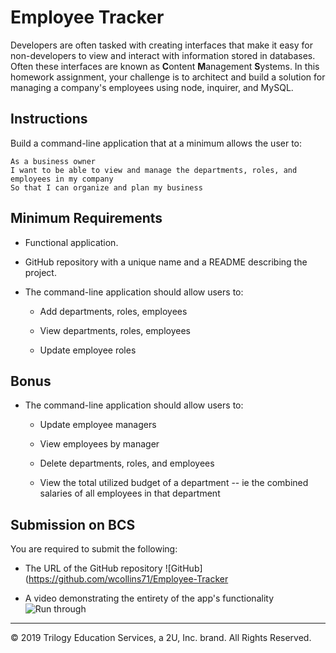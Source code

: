 # Employee Tracker

Developers are often tasked with creating interfaces that make it easy for non-developers to view and interact with information stored in databases. Often these interfaces are known as **C**ontent **M**anagement **S**ystems. In this homework assignment, your challenge is to architect and build a solution for managing a company's employees using node, inquirer, and MySQL.

## Instructions

  
Build a command-line application that at a minimum allows the user to:

```
As a business owner
I want to be able to view and manage the departments, roles, and employees in my company
So that I can organize and plan my business
```

## Minimum Requirements

* Functional application.

* GitHub repository with a unique name and a README describing the project.

* The command-line application should allow users to:

  * Add departments, roles, employees

  * View departments, roles, employees

  * Update employee roles

## Bonus

* The command-line application should allow users to:

  * Update employee managers

  * View employees by manager

  * Delete departments, roles, and employees

  * View the total utilized budget of a department -- ie the combined salaries of all employees in that department

## Submission on BCS

You are required to submit the following:

* The URL of the GitHub repository
![GitHub](https://github.com/wcollins71/Employee-Tracker

* A video demonstrating the entirety of the app's functionality 
![Run through](https://drive.google.com/file/d/1Ryp7byFnf_p5In-2o_jxuGYG9V8zJdJr/view)
- - -
© 2019 Trilogy Education Services, a 2U, Inc. brand. All Rights Reserved.
